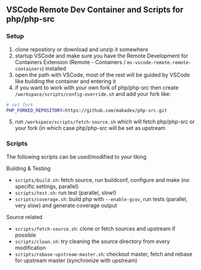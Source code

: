 ## VSCode Remote Dev Container and Scripts for php/php-src

### Setup

  1. clone repostiory or download and unzip it somewhere
  2. startup VSCode and make sure you have the Remote Development for Containers Extension (Remote - Containers / `ms-vscode-remote.remote-containers`) installed
  3. open the path with VSCode, most of the rest will be guided by VSCode like building the container and entering it
  4. if you want to work with your own fork of php/php-src then create `/workspace/scripts/config-override.sh` and add your fork like:
  ```bash
# set fork
PHP_FORKED_REPOSITORY=https://github.com/makadev/php-src.git
  ```
  5. run `/workspace/scripts/fetch-source.sh` which will fetch php/php-src or your fork (in which case php/php-src will be set as upstream

### Scripts

The following scripts can be used/modified to your liking

Building & Testing
* `scripts/build.sh`: fetch source, run buildconf, configure and make (no specific settings, parallel)
* `scripts/test.sh`: run test (parallel, slow!)
* `scripts/coverage.sh`: build php with `--enable-gcov`, run tests (parallel, very slow) and generate coverage output

Source related
* `scripts/fetch-source.sh`: clone or fetch sources and upstream if possible
* `scripts/clean.sh`: try cleaning the source directory from every modification
* `scripts/rebase-upstream-master.sh`: checkout master, fetch and rebase for upstream master (synchronize with upstream)

